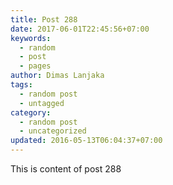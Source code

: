 ```yaml
---
title: Post 288
date: 2017-06-01T22:45:56+07:00
keywords:
  - random
  - post
  - pages
author: Dimas Lanjaka
tags:
  - random post
  - untagged
category:
  - random post
  - uncategorized
updated: 2016-05-13T06:04:37+07:00
---
```

This is content of post 288
